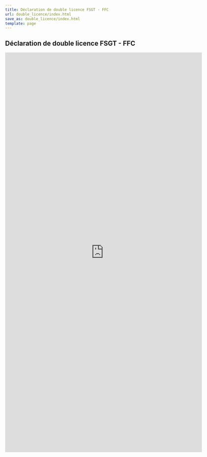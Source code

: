 ```yaml
---
title: Déclaration de double licence FSGT - FFC
url: double_licence/index.html
save_as: double_licence/index.html
template: page
---
```


## <i class="fa-solid fa-file-lines"></i> Déclaration de double licence FSGT - FFC

<iframe src="https://docs.google.com/forms/d/e/1FAIpQLSefnL52py25Hh8UDlubBVfrhhxfcfAfkqvfDb34Qvx-HJ7mPQ/viewform?embedded=true" width="640" height="1300" frameborder="0" marginheight="0" marginwidth="0">Loading…</iframe>
